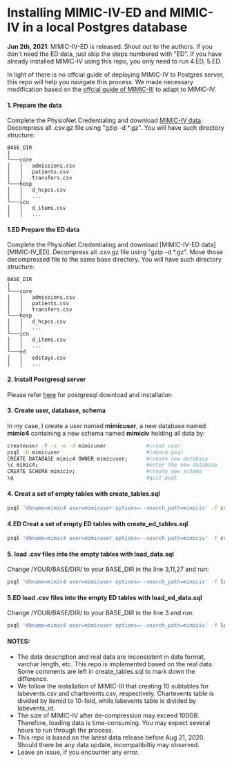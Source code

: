 # Installing MIMIC-IV-ED and MIMIC-IV in a local Postgres database

**Jun 2th, 2021**: MIMIC-IV-ED is released. Shout out to the authors. If you don't need the ED data, just skip the steps numbered with "ED". If you have already installed MIMIC-IV using this repo, you only need to run 4.ED, 5.ED.

In light of there is no offcial guide of deploying MIMIC-IV to Postgres server, this repo will help you navigate this process. We made necessary modification based on the [offcial guide of MIMIC-III][MIMIC-III] to adapt to MIMIC-IV. 

#### 1. Prepare the data
Complete the PhysioNet Credentialing and download [MIMIC-IV data][MIMIC-IV]. Decompress all .csv.gz file using "gzip -d *.gz". You will have such directory structure:
```
BASE_DIR  
│
└───core
│   │   admissions.csv
│   │   patients.csv
│   │   transfers.csv
└───hosp
│   │   d_hcpcs.csv
│   │   ...
└───icu
│   │   d_items.csv
│   │   ...
```

#### 1.ED Prepare the ED data
Complete the PhysioNet Credentialing and download [MIMIC-IV-ED data][MIMIC-IV_ED]. Decompress all .csv.gz file using "gzip -d *.gz". Move those decompressed file to the same base directory. You will have such directory structure:
```
BASE_DIR  
│
└───core
│   │   admissions.csv
│   │   patients.csv
│   │   transfers.csv
└───hosp
│   │   d_hcpcs.csv
│   │   ...
└───icu
│   │   d_items.csv
│   │   ...
└───ed
│   │   edstays.csv
│   │   ...
```

#### 2. Install Postgresql server
Please refer [here][postgresql] for postgresql download and installation

#### 3. Create user, database, schema
In my case, I create a user named **mimicuser**, a new database named **mimic4** containing a new schema named **mimiciv** holding all data by:
```sh
createuser -P -s -e -d mimicuser             #creat user
psql -U mimicuser                            #launch psql
CREATE DATABASE mimic4 OWNER mimicuser;      #create new database
\c mimic4;                                   #enter the new database
CREATE SCHEMA mimiciv;                       #create new schema
\q                                           #quit psql
```

#### 4. Creat a set of empty tables with create_tables.sql
```sh
psql 'dbname=mimic4 user=mimicuser options=--search_path=mimiciv' -f create_tables.sql
```
#### 4.ED Creat a set of empty ED tables with create_ed_tables.sql
```sh
psql 'dbname=mimic4 user=mimicuser options=--search_path=mimiciv' -f create_ed_tables.sql
```

#### 5. load .csv files into the empty tables with load_data.sql
Change /YOUR/BASE/DIR/ to your BASE_DIR in the line 3,11,27 and run:
```sh
psql 'dbname=mimic4 user=mimicuser options=--search_path=mimiciv' -f load_data.sql
```
#### 5.ED load .csv files into the empty ED tables with load_ed_data.sql
Change /YOUR/BASE/DIR/ to your BASE_DIR in the line 3 and run:
```sh
psql 'dbname=mimic4 user=mimicuser options=--search_path=mimiciv' -f load_eddata.sql
```

#### NOTES:
- The data description and real data are inconsistent in data format, varchar length, etc. This repo is implemented based on the real data. Some comments are left in create_tables.sql to mark down the difference. 
- We follow the installation of MIMIC-III that creating 10 subtables for labevents.csv and chartevents.csv, respectively. Chartevents table is divided by itemid to 10-fold, while labevents table is divided by labevents_id.
- The size of MIMIC-IV after de-compression may exceed 100GB. Therefore, loading data is time-consuming. You may expect several hours to run through the process. 
- This repo is based on the latest data release before Aug 21, 2020. Should there be any data update, incompatibiltiy may observed.
- Leave an issue, if you encounter any error.



[MIMIC-III]: https://mimic.physionet.org/tutorials/install-mimic-locally-ubuntu/
[MIMIC-IV]: https://mimic-iv.mit.edu/docs/access/
[MIMIC-IV-ED]: https://physionet.org/content/mimic-iv-ed/1.0/
[postgresql]: http://www.postgresql.org/download/
